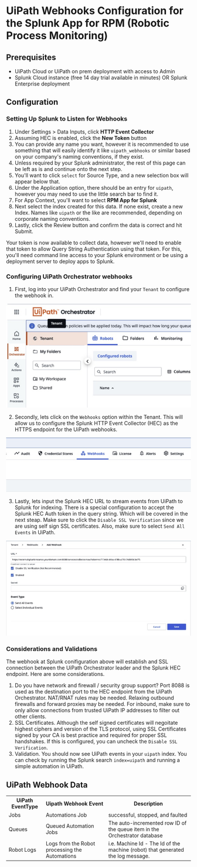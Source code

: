# UiPath Webhooks Configuration for the Splunk App for RPM (Robotic Process Monitoring)

## Prerequisites

- UiPath Cloud or UiPath on prem deployment with access to Admin
- Splunk Cloud instance (free 14 day trial available in minutes) OR Splunk Enterprise deployment

## Configuration

### Setting Up Splunk to Listen for Webhooks
1. Under Settings > Data Inputs, click **HTTP Event Collector**
1. Assuming HEC is enabled, click the **New Token** button
1. You can provide any name you want, however it is recommended to use something that will easily identify it like `uipath_webhooks` or similar based on your company's naming conventions, if they exist.
1. Unless required by your Splunk administrator, the rest of this page can be left as is and continue onto the next step.
1. You'll want to click `select` for Source Type, and a new selection box will appear below that.
1. Under the Application option, there should be an entry for `uipath`, however you may need to use the little search bar to find it.
1. For App Context, you'll want to select **RPM App for Splunk**</li>
1. Next select the index created for this data. If none exist, create a new Index. Names like `uipath` or the like are recommended, depending on corporate naming conventions.
1. Lastly, click the Review button and confirm the data is correct and hit Submit.

Your token is now available to collect data, however we'll need to enable that token to allow Query String Authentication using that token. For this, you'll need command line access to your Splunk environment or be using a deployment server to deploy apps to Splunk.

### Configuring UiPath Orchestrator webhooks

1. First, log into your UiPath Orchestrator and find your `Tenant` to configure the webhook in.

![UiPath Tenant](./images/webhook_images/uipath_tenant_1.jpg)

2. Secondly, lets click on the `Webhooks` option within the Tenant.  This will allow us to configure the Splunk HTTP Event Collector (HEC) as the HTTPS endpoint for the UiPath webhooks.

![UiPath Webhooks](./images/webhook_images/uipath_webhooks_2.jpg)

3. Lastly, lets input the Splunk HEC URL to stream events from UiPath to Splunk for indexing.  There is a special configuration to accept the Splunk HEC Auth token in the query string.  Which will be covered in the next steap.  Make sure to click the `Disable SSL Verification` since we are using self sign SSL certificates.  Also, make sure to select `Send All Events` in UiPath.

![UiPath Webhooks](./images/webhook_images/uipath_webhook_hec.jpg)

### Considerations and Validations ###

The webhook at Splunk conifiguration above will establish and SSL connection between the UiPath Orchestrator leader and the Splunk HEC endpoint.  Here are some considerations.

1. Do you have network and firewall / security group support?  Port 8088 is used as the destination port to the HEC endpoint from the UiPath Orchestrator.  NAT/RNAT rules may be needed.  Relaxing outbound firewalls and forward proxies may be needed.  For inbound, make sure to only allow connections from trusted UiPath IP addresses to filter out other clients.
2. SSL Certificates.  Although the self signed certificates will negoitate highest ciphers and version of the TLS protocol, using SSL Certificates signed by your CA is best practice and required for proper SSL handshakes.  If this is configured, you can uncheck the `Disable SSL Verification`.  
3. Validation.  You should now see UiPath events in your `uipath` index.  You can check by running the Splunk search `index=uipath` and running a simple automation in UiPath.

## UiPath Webhook Data
<table>
<tr>
<th>UiPath EventType</th>
<th>Uipath Webhook Event</th>
<th>Description</th>
</tr>
<tr>
<td>Jobs</td>
<td>Automations Job</td>
<td>successful, stopped, and faulted</td>
</tr>
<tr>
<td>Queues</td>
<td>Queued Automation Jobs</td>
<td>The auto-incremented row ID of the queue item in the Orchestrator database</td>
</tr>
<tr>
<td>Robot Logs</td>
<td>Logs from the Robot processing the Automations</td>
<td>i.e. Machine Id - The Id of the machine (robot) that generated the log message.</td>
</tr>
</table>
